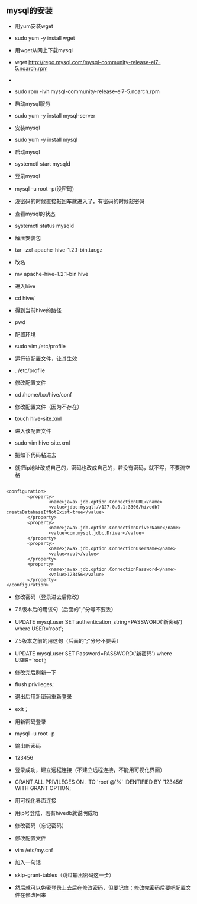 ## mysql的安装

* 用yum安装wget
* sudo yum -y install wget

* 用wget从网上下载mysql
* wget http://repo.mysql.com/mysql-community-release-el7-5.noarch.rpm

* 
* sudo rpm -ivh mysql-community-release-el7-5.noarch.rpm

* 启动mysql服务
* sudo yum -y install mysql-server

* 安装mysql
* sudo yum -y install mysql

* 启动mysql
* systemctl start mysqld

* 登录mysql
* mysql -u root -p(没密码)
* 没密码的时候直接敲回车就进入了，有密码的时候敲密码

* 查看mysql的状态
* systemctl status mysqld

* 解压安装包
* tar -zxf apache-hive-1.2.1-bin.tar.gz

* 改名
* mv apache-hive-1.2.1-bin hive

* 进入hive
* cd hive/

* 得到当前hive的路径
* pwd

* 配置环境
* sudo vim /etc/profile

* 运行该配置文件，让其生效
* . /etc/profile

* 修改配置文件
* cd /home/lxx/hive/conf

* 修改配置文件（因为不存在）
* touch hive-site.xml

* 进入该配置文件
* sudo vim hive-site.xml

* 把如下代码粘进去
* 就把ip地址改成自己的，密码也改成自己的，若没有密码，就不写，不要流空格

```

<configuration>
        <property>
                <name>javax.jdo.option.ConnectionURL</name>
                <value>jdbc:mysql://127.0.0.1:3306/hivedb?createDatabaseIfNotExist=true</value>
        </property>
        <property>
                <name>javax.jdo.option.ConnectionDriverName</name>
                <value>com.mysql.jdbc.Driver</value>
        </property>
        <property>
                <name>javax.jdo.option.ConnectionUserName</name>
                <value>root</value>
        </property>
        <property>
                <name>javax.jdo.option.ConnectionPassword</name>
                <value>123456</value>
        </property>
</configuration>

```

* 修改密码（登录进去后修改）

* 7.5版本后的用该句（后面的";"分号不要丢）
* UPDATE mysql.user SET authentication_string=PASSWORD('新密码') where USER='root';

* 7.5版本之前的用这句（后面的";"分号不要丢）
* UPDATE mysql.user SET Password=PASSWORD('新密码') where USER='root’;

* 修改完后刷新一下
*  flush privileges;

* 退出后用新密码重新登录
* exit；

* 用新密码登录
* mysql -u root -p 

* 输出新密码
* 123456

* 登录成功，建立远程连接（不建立远程连接，不能用可视化界面）
* GRANT ALL PRIVILEGES ON *.* TO 'root'@'%' IDENTIFIED BY '123456' WITH GRANT OPTION;

* 用可视化界面连接
* 用ip号登陆，若有hivedb就说明成功

* 修改密码（忘记密码）
* 修改配置文件
* vim /etc/my.cnf
* 加入一句话
* skip-grant-tables（跳过输出密码这一步）
* 然后就可以免密登录上去后在修改密码，但要记住：修改完密码后要吧配置文件在修改回来



























